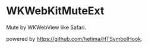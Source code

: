 # WKWebKitMuteExt
Mute by WKWebView like Safari.

powered by https://github.com/hetima/HTSymbolHook.
